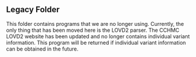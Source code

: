 ## Legacy Folder

This folder contains programs that we are no longer using. Currently, the only thing that has
been moved here is the LOVD2 parser. The CCHMC LOVD2 website has been updated and no longer
contains individual variant information. This program will be returned if individual
variant information can be obtained in the future. 
